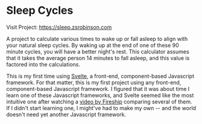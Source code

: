 # Sleep Cycles

Visit Project: https://sleep.zsrobinson.com

A project to calculate various times to wake up or fall asleep to align with your natural sleep cycles. By waking up at the end of one of these 90 minute cycles, you will have a better night's rest. This calculator assumes that it takes the average person 14 minutes to fall asleep, and this value is factored into the calculations.

This is my first time using [Svelte](https://svelte.dev/), a front-end, component-based Javascript framework. For that matter, this is my first project using any front-end, component-based Javascript framework. I figured that it was about time I learn one of these Javascript frameworks, and Svelte seemed like the most intuitive one after watching a [video by Fireship](https://www.youtube.com/watch?v=cuHDQhDhvPE) comparing several of them. If I didn't start learning one, I might've had to make my own -- and the world doesn't need yet another Javascript framework.
